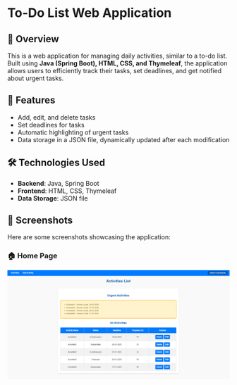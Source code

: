 # To-Do List Web Application

## 📌 Overview

This is a web application for managing daily activities, similar to a to-do list. Built using ****Java (Spring Boot), HTML, CSS, and Thymeleaf****, the application allows users to efficiently track their tasks, set deadlines, and get notified about urgent tasks.

## 🚀 Features

- Add, edit, and delete tasks
- Set deadlines for tasks
- Automatic highlighting of urgent tasks
- Data storage in a JSON file, dynamically updated after each modification

## 🛠️ Technologies Used

- **Backend**: Java, Spring Boot
- **Frontend**: HTML, CSS, Thymeleaf
- **Data Storage**: JSON file
  
## 📸 Screenshots

Here are some screenshots showcasing the application:

### 🏠 Home Page
![Home Page](screenshots/home1.png)
